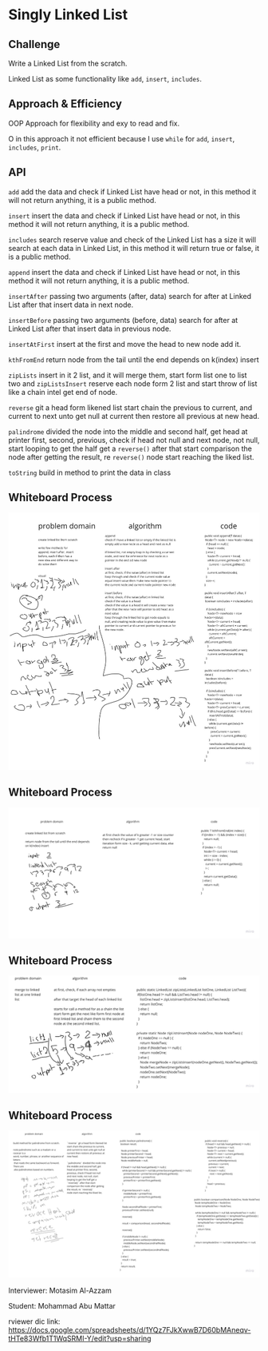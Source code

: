 # Singly Linked List
<!-- Short summary or background information -->

## Challenge
<!-- Description of the challenge -->

Write a Linked List from the scratch.

Linked List as some functionality 
like `add`, `insert`, `includes`.

## Approach & Efficiency
<!-- What approach did you take? Why? What is the Big O space/time for this approach? -->

OOP Approach for flexibility and 
exy to read and fix.

O in this approach it not efficient 
because I use `while` for `add`, 
`insert`, `includes`, `print`.

## API
<!-- Description of each method publicly available to your Linked List -->

`add` add the data and check if Linked 
List have head or not, in this method 
it will not return anything, it is a 
public method.

`insert` insert the data and check if 
Linked List have head or not, in this 
method it will not return anything, 
it is a public method.

`includes` search reserve value and 
check of the Linked List has a size it 
will search at each data in Linked List, 
in this method it will return true or 
false, it is a public method.

`append` insert the data and check if
Linked List have head or not, in this
method it will not return anything,
it is a public method.

`insertAfter` passing two arguments (after, data)
search for after at Linked List after that insert
data in next node.

`insertBefore` passing two arguments (before, data)
search for after at Linked List after that insert
data in previous node.

`insertAtFirst` insert at the first and move the
head to new node add it.

`kthFromEnd` return node from the tail until 
the end depends on k(index) insert

`zipLists` insert in it 2 list, and it will 
merge them, start form 
list one to list two and `zipListsInsert` 
reserve each node form 2 list and start 
throw of list like a chain intel get 
end of node.

`reverse` git a head form likened list
start chain the previous to current,
and current to next unto get null at
current then restore all previous at 
new head.

`palindrome` divided the node into 
the middle and second half, get 
head at printer first, second, 
previous, check if head not null 
and next node, not null, start 
looping to get the half get a 
`reverse()` after that start 
comparison the node after getting 
the result, re `reverse()` 
node start reaching the liked list.

`toString` build in method to print 
the data in class

## Whiteboard Process
<!-- Embedded whiteboard image -->

![linked list](./linked-list.jpg)

## Whiteboard Process
<!-- Embedded whiteboard image -->

![linked list](./kthFromEnd.jpg)


## Whiteboard Process
<!-- Embedded whiteboard image -->

![linked list](./zipLists.jpg)

## Whiteboard Process
<!-- Embedded whiteboard image -->

![palindrome](./palindrome.jpg)

Interviewer: Motasim Al-Azzam

Student: Mohammad Abu Mattar

rviewer dic link: https://docs.google.com/spreadsheets/d/1YQz7FJkXwwB7D60bMAneqv-tHTe83Wfb1T1WqSRMI-Y/edit?usp=sharing

